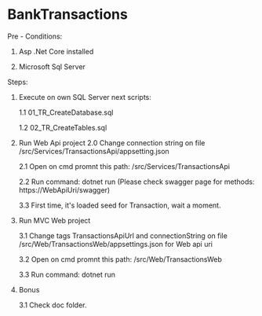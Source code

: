 # BankTransactions
Pre - Conditions:

1) Asp .Net Core installed

2) Microsoft Sql Server


Steps:


1) Execute on own SQL Server next scripts:

    1.1   01_TR_CreateDatabase.sql

    1.2   02_TR_CreateTables.sql


2) Run Web Api project
    2.0   Change connection string on file /src/Services/TransactionsApi/appsetting.json

    2.1   Open on cmd promnt this path:  /src/Services/TransactionsApi

    2.2   Run command: dotnet run (Please check swagger page for methods: https://WebApiUri/swagger)

    3.3   First time, it's loaded seed for Transaction, wait a moment.


3) Run MVC Web project

    3.1   Change tags TransactionsApiUrl and connectionString on file    /src/Web/TransactionsWeb/appsettings.json for Web api uri

    3.2   Open on cmd promnt this path:  /src/Web/TransactionsWeb

    3.3   Run command: dotnet run


4)  Bonus

    3.1 Check doc folder.